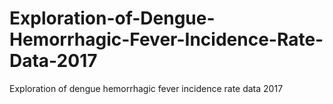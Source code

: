 # Exploration-of-Dengue-Hemorrhagic-Fever-Incidence-Rate-Data-2017
Exploration of dengue hemorrhagic fever incidence rate data 2017
